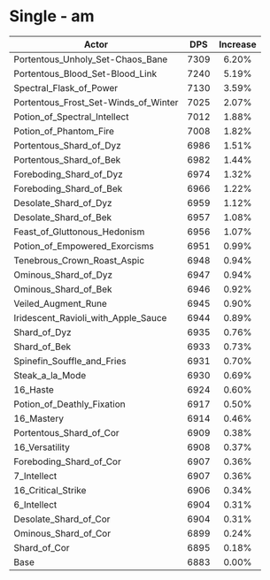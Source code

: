 # Single - am
| Actor | DPS | Increase |
|---|:---:|:---:|
|Portentous_Unholy_Set-Chaos_Bane|7309|6.20%|
|Portentous_Blood_Set-Blood_Link|7240|5.19%|
|Spectral_Flask_of_Power|7130|3.59%|
|Portentous_Frost_Set-Winds_of_Winter|7025|2.07%|
|Potion_of_Spectral_Intellect|7012|1.88%|
|Potion_of_Phantom_Fire|7008|1.82%|
|Portentous_Shard_of_Dyz|6986|1.51%|
|Portentous_Shard_of_Bek|6982|1.44%|
|Foreboding_Shard_of_Dyz|6974|1.32%|
|Foreboding_Shard_of_Bek|6966|1.22%|
|Desolate_Shard_of_Dyz|6959|1.12%|
|Desolate_Shard_of_Bek|6957|1.08%|
|Feast_of_Gluttonous_Hedonism|6956|1.07%|
|Potion_of_Empowered_Exorcisms|6951|0.99%|
|Tenebrous_Crown_Roast_Aspic|6948|0.94%|
|Ominous_Shard_of_Dyz|6947|0.94%|
|Ominous_Shard_of_Bek|6946|0.92%|
|Veiled_Augment_Rune|6945|0.90%|
|Iridescent_Ravioli_with_Apple_Sauce|6944|0.89%|
|Shard_of_Dyz|6935|0.76%|
|Shard_of_Bek|6933|0.73%|
|Spinefin_Souffle_and_Fries|6931|0.70%|
|Steak_a_la_Mode|6930|0.69%|
|16_Haste|6924|0.60%|
|Potion_of_Deathly_Fixation|6917|0.50%|
|16_Mastery|6914|0.46%|
|Portentous_Shard_of_Cor|6909|0.38%|
|16_Versatility|6908|0.37%|
|Foreboding_Shard_of_Cor|6907|0.36%|
|7_Intellect|6907|0.36%|
|16_Critical_Strike|6906|0.34%|
|6_Intellect|6904|0.31%|
|Desolate_Shard_of_Cor|6904|0.31%|
|Ominous_Shard_of_Cor|6899|0.24%|
|Shard_of_Cor|6895|0.18%|
|Base|6883|0.00%|
